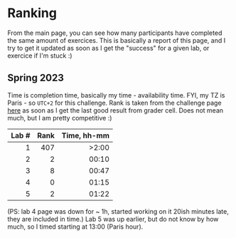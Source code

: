 # Ranking

From the main page, you can see how many participants have completed the same amount of exercices. This is basically a report of this page, and I try to get it updated as soon as I get the "success" for a given lab, or exercice if I'm stuck :)

## Spring 2023

Time is completion time, basically my time - availability time. FYI, my TZ is Paris - so `UTC+2` for this challenge.
Rank is taken from the challenge page [here](https://challenges.quantum-computing.ibm.com/spring-2023) as soon as I get the last good result from grader cell. Does not mean much, but I am pretty competitive :)

| Lab # | Rank | Time, hh-mm |
| ----: | ---: | ----: |
| 1     |  407 | >2:00 |
| 2     |    2 | 00:10 |
| 3     |    8 | 00:47 |
| 4     |    0 | 01:15 |
| 5     |    2 | 01:22 | 

(PS: lab 4 page was down for ~ 1h, started working on it 20ish minutes late, they are included in time.)
Lab 5 was up earlier, but do not know by how much, so I timed starting at 13:00 (Paris hour).